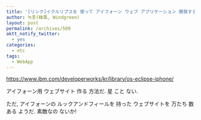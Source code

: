 ```yaml
---
title: '[リンク]イクルリブスを 使って アイフォーン ウェブ アプリケーション 開発すること (ハングル)'
author: 녹풍(綠風, Windgreen)
layout: post
permalink: /archives/509
aktt_notify_twitter:
  - yes
categories:
  - etc
tags:
  - WebApp
---
```

<meta http-equiv="content-type" content="text/html; charset=utf-8" />

<https://www.ibm.com/developerworks/kr/library/os-eclipse-iphone/> <div>
  アイフォーン用 ウェブサイト 作る 方法だ. 星 こと ない.
</div>

<div>
  ただ, アイフォーンの ルックアンドフィールを 持った ウェブサイトを 万たち 数 ある ようだ. 素敵なの ないか!
</div>